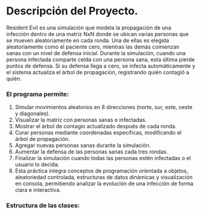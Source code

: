 # Descripción del Proyecto.
Resident Evil es una simulación que modela la propagación de una infección dentro de una matriz NxN donde se ubican varias personas que se mueven aleatoriamente en cada ronda. 
Una de ellas es elegida aleatoriamente como el paciente cero, mientras las demás comienzan sanas con un nivel de defensa inicial. Durante la simulación, cuando una persona infectada 
comparte celda con una persona sana, esta última pierde puntos de defensa. 
Si su defensa llega a cero, se infecta automáticamente y el sistema actualiza el árbol de propagación, registrando quién contagió a quién.

### El programa permite:

 1. Simular movimientos aleatorios en 8 direcciones (norte, sur, este, oeste y diagonales).
 2. Visualizar la matriz con personas sanas e infectadas.
 3. Mostrar el árbol de contagio actualizado después de cada ronda.
 4. Curar personas mediante coordenadas específicas, modificando el árbol de propagación.
 5. Agregar nuevas personas sanas durante la simulación.
 6. Aumentar la defensa de las personas sanas cada tres rondas.
 7. Finalizar la simulación cuando todas las personas estén infectadas o el usuario lo decida.
 8. Esta práctica integra conceptos de programación orientada a objetos, aleatoriedad controlada, estructuras de datos dinámicas y visualización en consola, permitiendo analizar la evolución de una infección de forma clara e interactiva.


### Estructura de las clases: 


